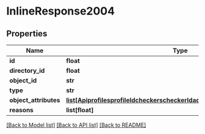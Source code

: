 # InlineResponse2004

## Properties
Name | Type | Description | Notes
------------ | ------------- | ------------- | -------------
**id** | **float** |  | 
**directory_id** | **float** |  | 
**object_id** | **str** |  | 
**type** | **str** |  | 
**object_attributes** | [**list[ApiprofilesprofileIdcheckerscheckerIdadobjectssearchObjectAttributes]**](ApiprofilesprofileIdcheckerscheckerIdadobjectssearchObjectAttributes.md) |  | 
**reasons** | **list[float]** |  | 

[[Back to Model list]](../README.md#documentation-for-models) [[Back to API list]](../README.md#documentation-for-api-endpoints) [[Back to README]](../README.md)

